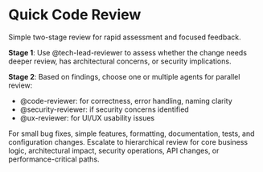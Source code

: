 # Quick Code Review

Simple two-stage review for rapid assessment and focused feedback.

**Stage 1**: Use @tech-lead-reviewer to assess whether the change needs deeper review, has architectural concerns, or security implications.

**Stage 2**: Based on findings, choose one or multiple agents for parallel review:

- @code-reviewer: for correctness, error handling, naming clarity
- @security-reviewer: if security concerns identified
- @ux-reviewer: for UI/UX usability issues

For small bug fixes, simple features, formatting, documentation, tests, and configuration changes. Escalate to hierarchical review for core business logic, architectural impact, security operations, API changes, or performance-critical paths.
